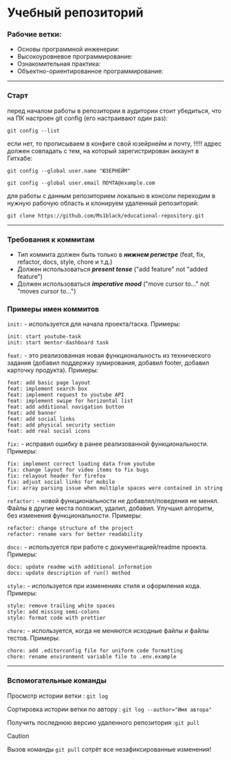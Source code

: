 # Учебный репозиторий

### Рабочие ветки:
- Основы программной инженерии: 
- Высокоуровневое программирование:
- Ознакомительная практика: 
- Объектно-ориентированное программирование:

----

### Старт

перед началом работы в репозитории в аудитории стоит убедиться, что на ПК настроен git config (его настраивают один раз):

`git config --list`

если нет, то прописываем в конфиге свой юзейрнейм и почту, !!!!! адрес должен совпадать с тем, на который зарегистрирован аккаунт в Гитхабе:

` git config --global user.name "ЮЗЕРНЕЙМ" `

` git config --global user.email ПОЧТА@example.com `

для работы с данным репозиторием локально в консоли переходим в нужную рабочую область и клонируем удаленный репозиторий:

`git clone https://github.com/Ms1black/educational-repository.git`

------
### Требования к коммитам

- Тип коммита должен быть только в ___нижнем регистре___ (feat, fix, refactor, docs, style, chore и т.д.)
- Должен использоваться ___present tense___ ("add feature" not "added feature")
- Должен использоваться ___imperative mood___ ("move cursor to..." not "moves cursor to...")

### Примеры имен коммитов

`init:` - используется для начала проекта/таска. Примеры: 

    init: start youtube-task
    init: start mentor-dashboard task

`feat:` - это реализованная новая функциональность из технического задания (добавил поддержку зумирования, добавил footer, добавил карточку продукта). Примеры:

    feat: add basic page layout
    feat: implement search box
    feat: implement request to youtube API
    feat: implement swipe for horizontal list
    feat: add additional navigation button
    feat: add banner
    feat: add social links
    feat: add physical security section
    feat: add real social icons

`fix:` - исправил ошибку в ранее реализованной функциональности. Примеры:

    fix: implement correct loading data from youtube
    fix: change layout for video items to fix bugs
    fix: relayout header for firefox
    fix: adjust social links for mobile
    fix: array parsing issue when multiple spaces were contained in string

`refactor:` - новой функциональности не добавлял/поведения не менял. Файлы в другие места положил, удалил, добавил. Улучшил алгоритм, без изменения функциональности. Примеры:

    refactor: change structure of the project
    refactor: rename vars for better readability

`docs:` - используется при работе с документацией/readme проекта. Примеры:

    docs: update readme with additional information
    docs: update description of run() method

`style:` - используется при изменениях стиля и оформления кода. Примеры:

    style: remove trailing white spaces
    style: add missing semi-colons
    style: format code with prettier

`chore:` - используется, когда не меняются исходные файлы и файлы тестов. Примеры:

    chore: add .editorconfig file for uniform code formatting  
    chore: rename environment variable file to .env.example


-------



### Вспомогательные команды


Просмотр истории ветки
: `git log`


Сортировка истории ветки по автору
: `git log --author="Имя автора"`

Получить последнюю версию удаленного репозитория
:`git pull` 

> [!CAUTION]
> Вызов команды `git pull` сотрёт все незафиксированные изменения!